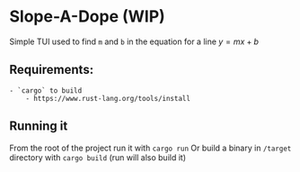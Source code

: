 # Slope-A-Dope (WIP)
Simple TUI used to find `m` and `b` in the equation for a line $y=mx+b$ 

## Requirements:
    - `cargo` to build
        - https://www.rust-lang.org/tools/install

## Running it 
From the root of the project run it with `cargo run` Or build a binary in `/target` directory with `cargo build` (run will also build it)
